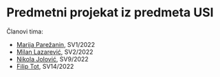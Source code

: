 # Predmetni projekat iz predmeta USI

Članovi tima:
* [Marija Parežanin](https://github.com/marijaparezanin), SV1/2022 
* [Milan Lazarević](https://github.com/milanlazarevic), SV2/2022
* [Nikola Jolović](https://github.com/Nikola352), SV9/2022
* [Filip Tot](https://github.com/FilipT03), SV14/2022
